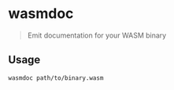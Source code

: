 # wasmdoc

> Emit documentation for your WASM binary

## Usage

```sh
wasmdoc path/to/binary.wasm
```
